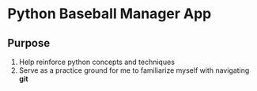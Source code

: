 # Python Baseball Manager App

## Purpose

1. Help reinforce python concepts and techniques
2. Serve as a practice ground for me to familiarize myself with navigating **git**